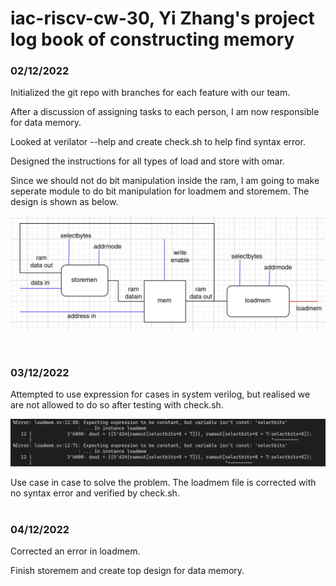 # iac-riscv-cw-30, Yi Zhang's project log book of constructing memory  

### 02/12/2022
Initialized the git repo with branches for each feature with our team.  

After a discussion of assigning tasks to each person, I am now responsible for data memory.  

Looked at verilator --help and create check.sh to help find syntax error.  

Designed the instructions for all types of load and store with omar.  

Since we should not do bit manipulation inside the ram, I am going to make seperate module to do bit manipulation for loadmem and storemem. The design is shown as below.  

![design for memory and bit manipulation](../pictures/datamemory.png)

<br/>

### 03/12/2022
Attempted to use expression for cases in system verilog, but realised we are not allowed to do so after testing with check.sh.  

![error image](../pictures/expression_error.png)  

Use case in case to solve the problem. The loadmem file is corrected with no syntax error and verified by check.sh.  
<br/>

### 04/12/2022
Corrected an error in loadmem.  

Finish storemem and create top design for data memory.  
